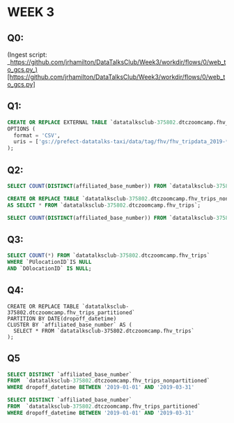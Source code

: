 # WEEK 3

## Q0:
(Ingest script: _https://github.com/jrhamilton/DataTalksClub/Week3/workdir/flows/0/web_to_gcs.py_)[https://github.com/jrhamilton/DataTalksClub/Week3/workdir/flows/0/web_to_gcs.py]

## Q1:
```SQL
CREATE OR REPLACE EXTERNAL TABLE `datatalksclub-375802.dtczoomcamp.fhv_trips`
OPTIONS (
  format = 'CSV',
  uris = ['gs://prefect-datatalks-taxi/data/tag/fhv/fhv_tripdata_2019-*.csv.gz']
);
```

## Q2:
```SQL
SELECT COUNT(DISTINCT(affiliated_base_number)) FROM `datatalksclub-375802.dtczoomcamp.fhv_trips`;
```

```SQL
CREATE OR REPLACE TABLE `datatalksclub-375802.dtczoomcamp.fhv_trips_nonpartitioned`
AS SELECT * FROM `datatalksclub-375802.dtczoomcamp.fhv_trips`;
```

```SQL
SELECT COUNT(DISTINCT(affiliated_base_number)) FROM `datatalksclub-375802.dtczoomcamp.fhv_trips_nonpartitioned`;
```

## Q3:
```SQL
SELECT COUNT(*) FROM `datatalksclub-375802.dtczoomcamp.fhv_trips`
WHERE `PUlocationID`IS NULL
AND `DOlocationID` IS NULL;
```

## Q4:
```
CREATE OR REPLACE TABLE `datatalksclub-375802.dtczoomcamp.fhv_trips_partitioned`
PARTITION BY DATE(dropoff_datetime)
CLUSTER BY `affiliated_base_number` AS (
  SELECT * FROM `datatalksclub-375802.dtczoomcamp.fhv_trips`
);
```

## Q5
```SQL
SELECT DISTINCT `affiliated_base_number`
FROM  `datatalksclub-375802.dtczoomcamp.fhv_trips_nonpartitioned`
WHERE dropoff_datetime BETWEEN '2019-01-01' AND '2019-03-31'
```

```SQL
SELECT DISTINCT `affiliated_base_number`
FROM  `datatalksclub-375802.dtczoomcamp.fhv_trips_partitioned`
WHERE dropoff_datetime BETWEEN '2019-01-01' AND '2019-03-31'
```
